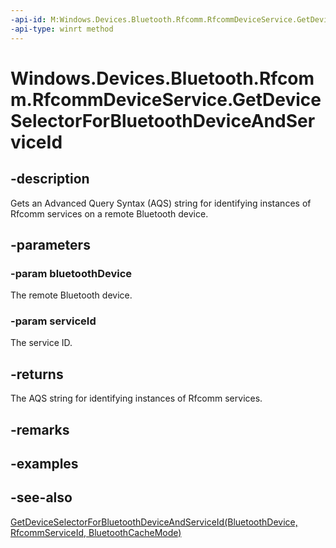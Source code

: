 ```yaml
---
-api-id: M:Windows.Devices.Bluetooth.Rfcomm.RfcommDeviceService.GetDeviceSelectorForBluetoothDeviceAndServiceId(Windows.Devices.Bluetooth.BluetoothDevice,Windows.Devices.Bluetooth.Rfcomm.RfcommServiceId)
-api-type: winrt method
---
```


<!-- Method syntax
public string GetDeviceSelectorForBluetoothDeviceAndServiceId(Windows.Devices.Bluetooth.BluetoothDevice bluetoothDevice, Windows.Devices.Bluetooth.Rfcomm.RfcommServiceId serviceId)
-->

# Windows.Devices.Bluetooth.Rfcomm.RfcommDeviceService.GetDeviceSelectorForBluetoothDeviceAndServiceId

## -description
Gets an Advanced Query Syntax (AQS) string for identifying instances of Rfcomm services on a remote Bluetooth device.

## -parameters
### -param bluetoothDevice
The remote Bluetooth device.

### -param serviceId
The service ID.

## -returns
The AQS string for identifying instances of Rfcomm services.

## -remarks

## -examples

## -see-also
[GetDeviceSelectorForBluetoothDeviceAndServiceId(BluetoothDevice, RfcommServiceId, BluetoothCacheMode)](rfcommdeviceservice_getdeviceselectorforbluetoothdeviceandserviceid_1991431812.md)